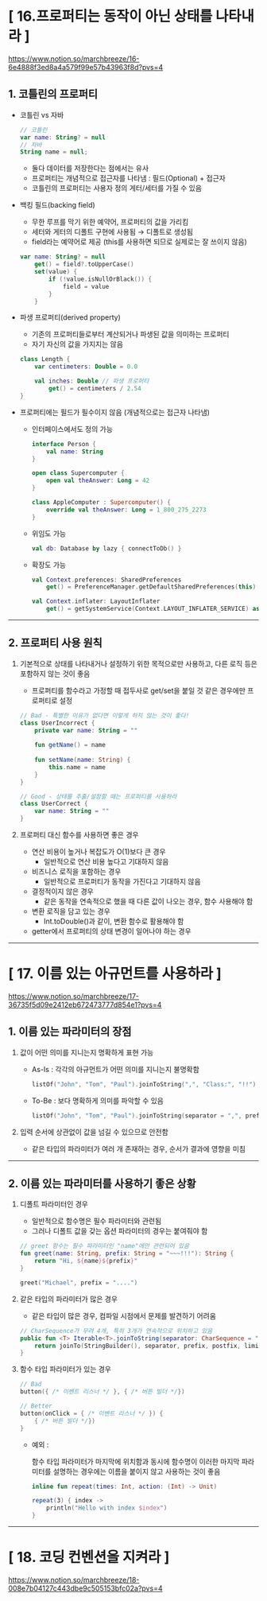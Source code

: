 # [ 16.프로퍼티는 동작이 아닌 상태를 나타내라 ]
https://www.notion.so/marchbreeze/16-6e4888f3ed8a4a579f99e57b43963f8d?pvs=4

## 1. 코틀린의 프로퍼티

- 코틀린 vs 자바

    ```kotlin
    // 코틀린
    var name: String? = null
    // 자바
    String name = null;
    ```

    - 둘다 데이터를 저장한다는 점에서는 유사
    - 프로퍼티는 개념적으로 접근자를 나타냄 : 필드(Optional) + 접근자
    - 코틀린의 프로퍼티는 사용자 정의 게터/세터를 가질 수 있음

- 백킹 필드(backing field)
    - 무한 루프를 막기 위한 예약어, 프로퍼티의 값을 가리킴
    - 세터와 게터의 디폴트 구현에 사용됨 → 디폴트로 생성됨
    - field라는 예약어로 제공 (this를 사용하면 되므로 실제로는 잘 쓰이지 않음)

    ```kotlin
    var name: String? = null
        get() = field?.toUpperCase()
        set(value) {
            if (!value.isNullOrBlack()) {
                field = value
            }
        }
    ```


- 파생 프로퍼티(derived property)
    - 기존의 프로퍼티들로부터 계산되거나 파생된 값을 의미하는 프로퍼티
    - 자기 자신의 값을 가지지는 않음

    ```kotlin
    class Length {
        var centimeters: Double = 0.0
    
        val inches: Double // 파생 프로퍼티
            get() = centimeters / 2.54
    }
    ```


- 프로퍼티에는 필드가 필수이지 않음 (개념적으로는 접근자 나타냄)
    - 인터페이스에서도 정의 가능

        ```kotlin
        interface Person {
        	val name: String
        }
        
        open class Supercomputer {
        	open val theAnswer: Long = 42
        }
        
        class AppleComputer : Supercomputer() {
        	override val theAnswer: Long = 1_800_275_2273
        }
        ```

    - 위임도 가능

        ```kotlin
        val db: Database by lazy { connectToDb() }
        ```

    - 확장도 가능

        ```kotlin
        val Context.preferences: SharedPreferences
        	get() = PreferenceManager.getDefaultSharedPreferences(this)
        
        val Context.inflater: LayoutInflater
        	get() = getSystemService(Context.LAYOUT_INFLATER_SERVICE) as LayoutInflater
        ```


---

## 2. 프로퍼티 사용 원칙

1. 기본적으로 상태를 나타내거나 설정하기 위한 목적으로만 사용하고, 다른 로직 등은 포함하지 않는 것이 좋음
    - 프로퍼티를 함수라고 가정할 때 접두사로 get/set을 붙일 것 같은 경우에만 프로퍼티로 설정

    ```kotlin
    // Bad - 특별한 이유가 없다면 이렇게 하지 않는 것이 좋다!
    class UserIncorrect {
        private var name: String = ""
        
        fun getName() = name
        
        fun setName(name: String) {
        	this.name = name
        }
    }
    
    // Good - 상태를 추출/설정할 때는 프로퍼티를 사용하라
    class UserCorrect {
    	var name: String = ""
    }
    ```


1. 프로퍼티 대신 함수를 사용하면 좋은 경우
    - 연산 비용이 높거나 복잡도가 O(1)보다 큰 경우
        - 일반적으로 연산 비용 높다고 기대하지 않음
    - 비즈니스 로직을 포함하는 경우
        - 일반적으로 프로퍼티가 동작을 가진다고 기대하지 않음
    - 결정적이지 않은 경우
        - 같은 동작을 연속적으로 했을 때 다른 값이 나오는 경우, 함수 사용해야 함
    - 변환 로직을 담고 있는 경우
        - Int.toDouble()과 같이, 변환 함수로 활용해야 함
    - getter에서 프로퍼티의 상태 변경이 일어나야 하는 경우



---



# [ 17. 이름 있는 아규먼트를 사용하라 ]
https://www.notion.so/marchbreeze/17-36735f5d09e2412eb672473777d854e1?pvs=4

## 1. **이름 있는 파라미터의 장점**

1. 값이 어떤 의미를 지니는지 명확하게 표현 가능
    - As-Is : 각각의 아규먼트가 어떤 의미를 지니는지 불명확함

        ```kotlin
        listOf("John", "Tom", "Paul").joinToString(",", "Class:", "!!")
        ```

    - To-Be : 보다 명확하게 의미를 파악할 수 있음

        ```kotlin
        listOf("John", "Tom", "Paul").joinToString(separator = ",", prefix = "Class:", postfix = "!!")
        ```


1. 입력 순서에 상관없이 값을 넘길 수 있으므로 안전함
    - 같은 타입의 파라미터가 여러 개 존재하는 경우, 순서가 결과에 영향을 미침

---

## 2. 이름 있는 파라미터를 사용하기 좋은 상황

1. 디폴트 파라미터인 경우
    - 일반적으로 함수명은 필수 파라미터와 관련됨
    - 그러나 디폴트 값을 갖는 옵션 파라미터의 경우는 붙여줘야 함

    ```kotlin
    // greet 함수는 필수 파라미터인 "name"에만 관련되어 있음
    fun greet(name: String, prefix: String = "~~~!!!"): String {
        return "Hi, ${name}${prefix}"
    }
    
    greet("Michael", prefix = "....")
    ```


1. 같은 타입의 파라미터가 많은 경우
    - 같은 타입이 많은 경우, 컴파일 시점에서 문제를 발견하기 어려움

    ```kotlin
    // CharSequence가 무려 4개, 특히 3개가 연속적으로 위치하고 있음
    public fun <T> Iterable<T>.joinToString(separator: CharSequence = ", ", prefix: CharSequence = "", postfix: CharSequence = "", limit: Int = -1, truncated: CharSequence = "...", transform: ((T) -> CharSequence)? = null): String {
        return joinTo(StringBuilder(), separator, prefix, postfix, limit, truncated, transform).toString()
    }
    ```


1. 함수 타입 파라미터가 있는 경우

    ```kotlin
    // Bad
    button({ /* 이벤트 리스너 */ }, { /* 버튼 빌더 */})
    
    // Better
    button(onClick = { /* 이벤트 리스너 */ }) {
        { /* 버튼 빌더 */})
    }
    ```

    - 예외 :

      함수 타입 파라미터가 마지막에 위치함과 동시에 함수명이 이러한 마지막 파라미터를 설명하는 경우에는 이름을 붙이지 않고 사용하는 것이 좋음

        ```kotlin
        inline fun repeat(times: Int, action: (Int) -> Unit)
        
        repeat(3) { index ->
            println("Hello with index $index")
        }
        ```




---



# [ 18. 코딩 컨벤션을 지켜라 ]
https://www.notion.so/marchbreeze/18-008e7b04127c443dbe9c505153bfc02a?pvs=4

